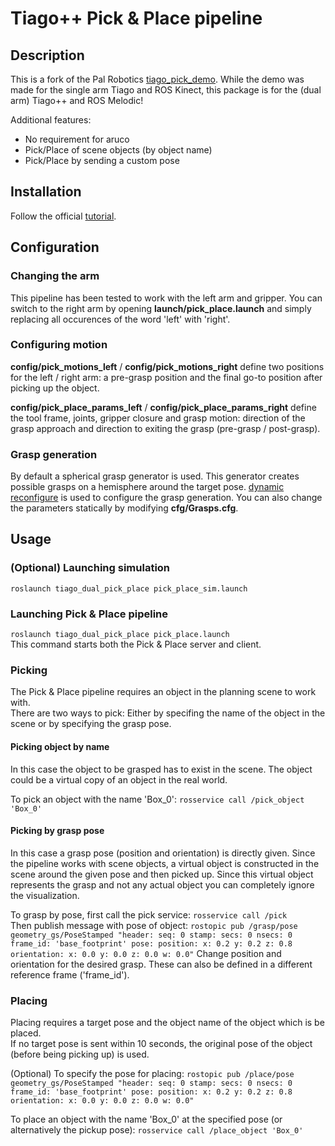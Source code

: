 # Tiago++ Pick & Place pipeline

## Description
This is a fork of the Pal Robotics [tiago_pick_demo](https://github.com/pal-robotics/tiago_tutorials/tree/kinetic-devel/tiago_pick_demo). While the demo was made for the single arm Tiago and ROS Kinect, this package is for the (dual arm) Tiago++ and ROS Melodic!

Additional features:
* No requirement for aruco
* Pick/Place of scene objects (by object name)
* Pick/Place by sending a custom pose

## Installation
Follow the official [tutorial](http://wiki.ros.org/Robots/TIAGo%2B%2B/Tutorials/Installation/InstallUbuntuAndROS).

## Configuration
### Changing the arm
This pipeline has been tested to work with the left arm and gripper. You can switch to the right arm by opening __launch/pick_place.launch__ and simply replacing all occurences of the word 'left' with 'right'.

### Configuring motion
__config/pick_motions_left__ / __config/pick_motions_right__ define two positions for the left / right arm: a pre-grasp position and the final go-to position after picking up the object.

__config/pick_place_params_left__ / __config/pick_place_params_right__ define the tool frame, joints, gripper closure and grasp motion: direction of the grasp approach and direction to exiting the grasp (pre-grasp / post-grasp).

### Grasp generation
By default a spherical grasp generator is used. This generator creates possible grasps on a hemisphere around the target pose. [dynamic reconfigure](http://wiki.ros.org/dynamic_reconfigurehttp://wiki.ros.org/dynamic_reconfigure) is used to configure the grasp generation. You can also change the parameters statically by modifying __cfg/Grasps.cfg__.

## Usage
### (Optional) Launching simulation
`roslaunch tiago_dual_pick_place pick_place_sim.launch`

### Launching Pick & Place pipeline
`roslaunch tiago_dual_pick_place pick_place.launch`  
This command starts both the Pick & Place server and client.

### Picking
The Pick & Place pipeline requires an object in the planning scene to work with.  
There are two ways to pick: Either by specifing the name of the object in the scene or by specifying the grasp pose.

#### Picking object by name
In this case the object to be grasped has to exist in the scene. The object could be a virtual copy of an object in the real world.

To pick an object with the name 'Box_0': `rosservice call /pick_object 'Box_0'`

#### Picking by grasp pose
In this case a grasp pose (position and orientation) is directly given. Since the pipeline works with scene objects, a virtual object is constructed in the scene around the given pose and then picked up. Since this virtual object represents the grasp and not any actual object you can completely ignore the visualization.

To grasp by pose, first call the pick service: `rosservice call /pick`  
Then publish message with pose of object:
`rostopic pub /grasp/pose geometry_gs/PoseStamped "header:
  seq: 0
  stamp:
    secs: 0
    nsecs: 0
  frame_id: 'base_footprint'
pose:
  position:
    x: 0.2
    y: 0.2
    z: 0.8
  orientation:
    x: 0.0
    y: 0.0
    z: 0.0
    w: 0.0"`
Change position and orientation for the desired grasp. These can also be defined in a different reference frame ('frame_id').

### Placing
Placing requires a target pose and the object name of the object which is be placed.  
If no target pose is sent within 10 seconds, the original pose of the object (before being picking up) is used.

(Optional) To specify the pose for placing:
`rostopic pub /place/pose geometry_gs/PoseStamped "header:
  seq: 0
  stamp:
    secs: 0
    nsecs: 0
  frame_id: 'base_footprint'
pose:
  position:
    x: 0.2
    y: 0.2
    z: 0.8
  orientation:
    x: 0.0
    y: 0.0
    z: 0.0
    w: 0.0"`

To place an object with the name 'Box_0' at the specified pose (or alternatively the pickup pose): `rosservice call /place_object 'Box_0'`
